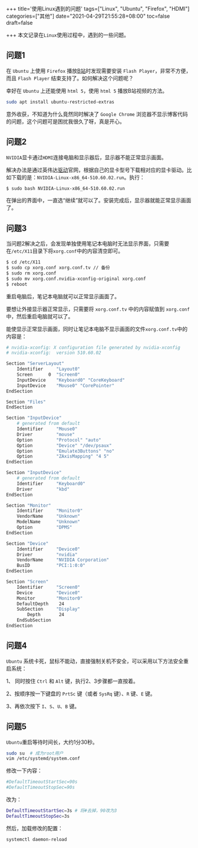 +++
title='使用Linux遇到的问题'
tags=["Linux", "Ubuntu", "Firefox", "HDMI"]
categories=["其他"]
date="2021-04-29T21:55:28+08:00"
toc=false
draft=false

+++
本文记录在`Linux`使用过程中，遇到的一些问题。<!--more-->

## 问题1

在 `Ubuntu` 上使用 `Firefox` 播放[B站](https://www.bilibili.com)时发现需要安装 `Flash Player`，非常不方便，而且 `Flash Player` 结束支持了。如何解决这个问题呢？<!--more-->

幸好在 `Ubuntu` 上还能使用 `html 5`，使用 `html 5` 播放B站视频的方法。

```bash
sudo apt install ubuntu-restricted-extras
```

意外收获，不知道为什么竟然同时解决了 `Google Chrome` 浏览器不显示博客代码的问题，这个问题可是困扰我很久了呀，真是开心。

## 问题2

`NVIDIA`显卡通过`HDMI`连接电脑和显示器后，显示器不能正常显示画面。

解决办法是通过英伟达[驱动](https://www.nvidia.cn/Download/index.aspx?lang=cn)官网，根据自己的显卡型号下载相对应的显卡驱动。比如下载的是：`NVIDIA-Linux-x86_64-510.60.02.run`。执行：

```bash
$ sudo bash NVIDIA-Linux-x86_64-510.60.02.run
```

在弹出的界面中，一直选“继续”就可以了。安装完成后，显示器就能正常显示画面了。

## 问题3

当问题2解决之后，会发现单独使用笔记本电脑时无法显示界面，只需要在`/etc/X11`目录下将`xorg.conf`中的内容清空即可。

```bash
$ cd /etc/X11
$ sudo cp xorg.conf xorg.conf.tv // 备份
$ sudo rm xorg.conf
$ sudo mv xorg.conf.nvidia-xconfig-original xorg.conf
$ reboot
```

重启电脑后，笔记本电脑就可以正常显示画面了。

要想让外接显示器正常显示，只需要将 `xorg.conf.tv` 中的内容赋值到 `xorg.conf` 中，然后重启电脑就可以了。

能使显示正常显示画面，同时让笔记本电脑不显示画面的文件`xorg.conf.tv`中的内容是：

```bash
# nvidia-xconfig: X configuration file generated by nvidia-xconfig
# nvidia-xconfig:  version 510.60.02

Section "ServerLayout"
    Identifier     "Layout0"
    Screen      0  "Screen0"
    InputDevice    "Keyboard0" "CoreKeyboard"
    InputDevice    "Mouse0" "CorePointer"
EndSection

Section "Files"
EndSection

Section "InputDevice"
    # generated from default
    Identifier     "Mouse0"
    Driver         "mouse"
    Option         "Protocol" "auto"
    Option         "Device" "/dev/psaux"
    Option         "Emulate3Buttons" "no"
    Option         "ZAxisMapping" "4 5"
EndSection

Section "InputDevice"
    # generated from default
    Identifier     "Keyboard0"
    Driver         "kbd"
EndSection

Section "Monitor"
    Identifier     "Monitor0"
    VendorName     "Unknown"
    ModelName      "Unknown"
    Option         "DPMS"
EndSection

Section "Device"
    Identifier     "Device0"
    Driver         "nvidia"
    VendorName     "NVIDIA Corporation"
    BusID          "PCI:1:0:0"
EndSection

Section "Screen"
    Identifier     "Screen0"
    Device         "Device0"
    Monitor        "Monitor0"
    DefaultDepth    24
    SubSection     "Display"
        Depth       24
    EndSubSection
EndSection
```

## 问题4

`Ubuntu` 系统卡死，鼠标不能动，直接强制关机不安全，可以采用以下方法安全重启系统：

1、 同时按住 `Ctrl` 和 `Alt` 键，执行2、3步骤都一直按着。

2、按顺序按一下键盘的 `PrtSc` 键（或者 `SysRq` 键）、`R` 键、`E` 键。

3、再依次按下  `I`、`S`、`U`、`B` 键。

## 问题5

`Ubuntu`重启等待时间长，大约1分30秒。

```bash
sudo su  # 成为root用户
vim /etc/systemd/system.conf
```

修改一下内容：

```bash
#DefaultTimeoutStartSec=90s
#DefaultTimeoutStopSec=90s
```

改为：

```bash
DefaultTimeoutStartSec=3s # 将#去掉，90改为3
DefaultTimeoutStopSec=3s
```

然后，加载修改的配置：

```bash
systemctl daemon-reload
```



